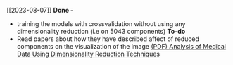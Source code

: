 [[2023-08-07]]
**Done -** 
- training the models with crossvalidation without using any dimensionality reduction (i.e on 5043 components)
**To-do**
- Read papers about how they have described affect of reduced components on the visualization of the image
[(PDF) Analysis of Medical Data Using Dimensionality Reduction Techniques](https://www.researchgate.net/publication/268279845_Analysis_of_Medical_Data_Using_Dimensionality_Reduction_Techniques)
